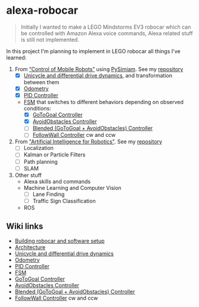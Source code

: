 # alexa-robocar
>Initially I wanted to make a LEGO Mindstorms EV3 robocar which can be controlled with Amazon Alexa voice commands, Alexa related stuff is still not implemented.

In this project I'm planning to implement in LEGO robocar all things I've learned:
  1. From [“Control of Mobile Robots”](https://www.coursera.org/learn/mobile-robot) using [PySimiam](http://pysimiam.sourceforge.net/coursera.html). See my [repository](https://github.com/CatUnderTheLeaf/pySimIAm)
     - [x] [Unicycle and differential drive dynamics](https://github.com/CatUnderTheLeaf/alexa-robocar/wiki/Unicycle-and-differential-drive-dynamics), and transformation between them
     - [x] [Odometry](https://github.com/CatUnderTheLeaf/alexa-robocar/wiki/Odometry)
     - [x] [PID Controller](https://github.com/CatUnderTheLeaf/alexa-robocar/wiki/PID-Controller)
     - [FSM](https://github.com/CatUnderTheLeaf/alexa-robocar/wiki/FSM) that switches to different behaviors depending on observed conditions:
       - [x] [GoToGoal Controller](https://github.com/CatUnderTheLeaf/alexa-robocar/wiki/GoToGoal-Controller)
       - [x] [AvoidObstacles Controller](https://github.com/CatUnderTheLeaf/alexa-robocar/wiki/AvoidObstacles-Controller)
       - [ ] [Blended (GoToGoal + AvoidObstacles) Controller](https://github.com/CatUnderTheLeaf/alexa-robocar/wiki/Blending-Controller-(GTG-and-AO))
       - [ ] [FollowWall Controller](https://github.com/CatUnderTheLeaf/alexa-robocar/wiki/FollowWall-Controller) cw and ccw
  2. From ["Artificial Intelligence for Robotics"](https://classroom.udacity.com/courses/cs373). See my [repository](https://github.com/CatUnderTheLeaf/udacity_Runaway-Robot)
     - [ ] Localization
     - [ ] Kalman or Particle Filters
     - [ ] Path planning
     - [ ] SLAM
  3. Other stuff
     - Alexa skills and commands
     - Machine Learning and Computer Vision
       - [ ] Lane Finding
       - [ ] Traffic Sign Classification
     - ROS

## Wiki links
   - [Building robocar and software setup](https://github.com/CatUnderTheLeaf/alexa-robocar/wiki/Building-robocar-and-software-setup)
   - [Architecture](https://github.com/CatUnderTheLeaf/alexa-robocar/wiki/Architecture)
   - [Unicycle and differential drive dynamics](https://github.com/CatUnderTheLeaf/alexa-robocar/wiki/Unicycle-and-differential-drive-dynamics)
   - [Odometry](https://github.com/CatUnderTheLeaf/alexa-robocar/wiki/Odometry)
   - [PID Controller](https://github.com/CatUnderTheLeaf/alexa-robocar/wiki/PID-Controller)
   - [FSM](https://github.com/CatUnderTheLeaf/alexa-robocar/wiki/FSM)
   - [GoToGoal Controller](https://github.com/CatUnderTheLeaf/alexa-robocar/wiki/GoToGoal-Controller)
   - [AvoidObstacles Controller](https://github.com/CatUnderTheLeaf/alexa-robocar/wiki/AvoidObstacles-Controller)
   - [Blended (GoToGoal + AvoidObstacles) Controller](https://github.com/CatUnderTheLeaf/alexa-robocar/wiki/Blending-Controller-(GTG-and-AO))
   - [FollowWall Controller](https://github.com/CatUnderTheLeaf/alexa-robocar/wiki/FollowWall-Controller) cw and ccw
